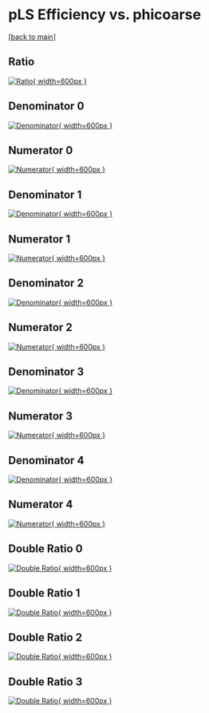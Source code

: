 # pLS Efficiency vs. phicoarse

[[back to main](./)]



## Ratio

[![Ratio](../mtv/var/pLS_base_0_1_eff_phicoarse.png){ width=600px }](../mtv/var/pLS_base_0_1_eff_phicoarse.pdf)

## Denominator 0

[![Denominator](../mtv/den/pLS_base_0_1_eff_phicoarse_den0.png){ width=600px }](../mtv/den/pLS_base_0_1_eff_phicoarse_den0.pdf)

## Numerator 0

[![Numerator](../mtv/num/pLS_base_0_1_eff_phicoarse_num0.png){ width=600px }](../mtv/num/pLS_base_0_1_eff_phicoarse_num0.pdf)

## Denominator 1

[![Denominator](../mtv/den/pLS_base_0_1_eff_phicoarse_den1.png){ width=600px }](../mtv/den/pLS_base_0_1_eff_phicoarse_den1.pdf)

## Numerator 1

[![Numerator](../mtv/num/pLS_base_0_1_eff_phicoarse_num1.png){ width=600px }](../mtv/num/pLS_base_0_1_eff_phicoarse_num1.pdf)

## Denominator 2

[![Denominator](../mtv/den/pLS_base_0_1_eff_phicoarse_den2.png){ width=600px }](../mtv/den/pLS_base_0_1_eff_phicoarse_den2.pdf)

## Numerator 2

[![Numerator](../mtv/num/pLS_base_0_1_eff_phicoarse_num2.png){ width=600px }](../mtv/num/pLS_base_0_1_eff_phicoarse_num2.pdf)

## Denominator 3

[![Denominator](../mtv/den/pLS_base_0_1_eff_phicoarse_den3.png){ width=600px }](../mtv/den/pLS_base_0_1_eff_phicoarse_den3.pdf)

## Numerator 3

[![Numerator](../mtv/num/pLS_base_0_1_eff_phicoarse_num3.png){ width=600px }](../mtv/num/pLS_base_0_1_eff_phicoarse_num3.pdf)

## Denominator 4

[![Denominator](../mtv/den/pLS_base_0_1_eff_phicoarse_den4.png){ width=600px }](../mtv/den/pLS_base_0_1_eff_phicoarse_den4.pdf)

## Numerator 4

[![Numerator](../mtv/num/pLS_base_0_1_eff_phicoarse_num4.png){ width=600px }](../mtv/num/pLS_base_0_1_eff_phicoarse_num4.pdf)

## Double Ratio 0

[![Double Ratio](../mtv/ratio/pLS_base_0_1_eff_phicoarse_ratio0.png){ width=600px }](../mtv/ratio/pLS_base_0_1_eff_phicoarse_ratio0.pdf)

## Double Ratio 1

[![Double Ratio](../mtv/ratio/pLS_base_0_1_eff_phicoarse_ratio1.png){ width=600px }](../mtv/ratio/pLS_base_0_1_eff_phicoarse_ratio1.pdf)

## Double Ratio 2

[![Double Ratio](../mtv/ratio/pLS_base_0_1_eff_phicoarse_ratio2.png){ width=600px }](../mtv/ratio/pLS_base_0_1_eff_phicoarse_ratio2.pdf)

## Double Ratio 3

[![Double Ratio](../mtv/ratio/pLS_base_0_1_eff_phicoarse_ratio3.png){ width=600px }](../mtv/ratio/pLS_base_0_1_eff_phicoarse_ratio3.pdf)

